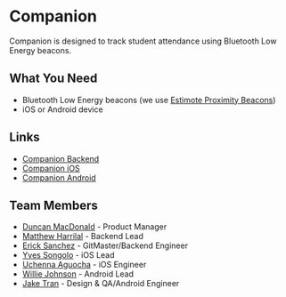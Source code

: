 # Companion
Companion is designed to track student attendance using Bluetooth Low Energy beacons. 

## What You Need
* Bluetooth Low Energy beacons (we use [Estimote Proximity Beacons](https://order.estimote.com/buy/proximity-devkit-2018))
* iOS or Android device

## Links
* [Companion Backend](https://github.com/MakeSchool-Companion-App/Companion-Backend)
* [Companion iOS](https://github.com/MakeSchool-Companion-App/Companion-iOS)
* [Companion Android](https://github.com/MakeSchool-Companion-App/Companion-Android)

## Team Members
* [Duncan MacDonald](https://github.com/oct0f1sh) - Product Manager
* [Matthew Harrilal](https://github.com/matthewharrilal) - Backend Lead
* [Erick Sanchez](https://github.com/LinnierGames) - GitMaster/Backend Engineer
* [Yves Songolo](https://github.com/yveslym) - iOS Lead
* [Uchenna Aguocha](https://github.com/uch1) - iOS Engineer
* [Willie Johnson](https://github.com/SlickJohnson) - Android Lead
* [Jake Tran](https://github.com/jakeTran42) - Design & QA/Android Engineer
